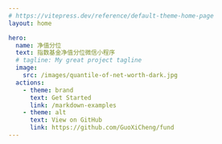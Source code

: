```yaml
---
# https://vitepress.dev/reference/default-theme-home-page
layout: home

hero:
  name: 净值分位
  text: 指数基金净值分位微信小程序
  # tagline: My great project tagline
  image:
    src: /images/quantile-of-net-worth-dark.jpg
  actions:
    - theme: brand
      text: Get Started
      link: /markdown-examples
    - theme: alt
      text: View on GitHub
      link: https://github.com/GuoXiCheng/fund
---
```

